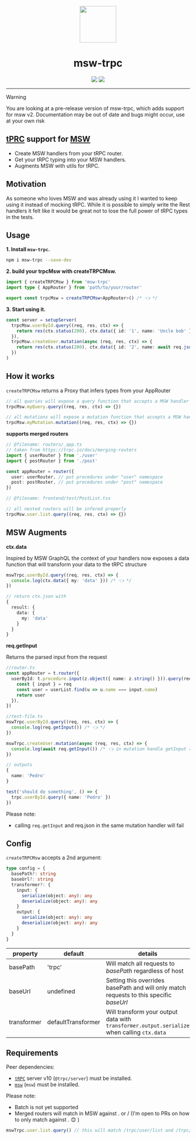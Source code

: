 <div align="center">
  <img src="assets/trpc-msw.png" style="height: 100px;"/>
  <h1>msw-trpc</h1>
  <a href="https://www.npmjs.com/package/msw-trpc"><img src="https://img.shields.io/npm/v/msw-trpc.svg?style=flat&color=brightgreen" target="_blank" /></a>
  <a href="./LICENSE"><img src="https://img.shields.io/badge/license-MIT-black" /></a>
  <br />
  <hr />
</div>

> [!WARNING]
> You are looking at a pre-release version of msw-trpc, which adds support for msw v2. Documentation may be out of date and bugs might occur, use at your own risk

## **[tPRC](https://trpc.io/) support for [MSW](https://mswjs.io/)**

- Create MSW handlers from your tRPC router.
- Get your tRPC typing into your MSW handlers.
- Augments MSW with utils for tRPC.

## Motivation

As someone who loves MSW and was already using it I wanted to keep using it instead of mocking tRPC. While it is possible to simply write the Rest handlers it felt like it would be great not to lose the full power of tRPC types in the tests.

## Usage

**1. Install `msw-trpc`.**

```bash
npm i msw-trpc --save-dev
```

**2. build your trpcMsw with createTRPCMsw.**

```typescript
import { createTRPCMsw } from 'msw-trpc'
import type { AppRouter } from 'path/to/your/router'

export const trpcMsw = createTRPCMsw<AppRouter>() /* 👈 */
```

**3. Start using it.**

```typescript
const server = setupServer(
  trpcMsw.userById.query((req, res, ctx) => {
    return res(ctx.status(200), ctx.data({ id: '1', name: 'Uncle bob' }))
  }),
  trpcMsw.createUser.mutation(async (req, res, ctx) => {
    return res(ctx.status(200), ctx.data({ id: '2', name: await req.json() }))
  })
)
```

## How it works

`createTRPCMsw` returns a Proxy that infers types from your AppRouter

```typescript
// all queries will expose a query function that accepts a MSW handler
trpcMsw.myQuery.query((req, res, ctx) => {})

// all mutations will expose a mutation function that accepts a MSW handler
trpcMsw.myMutation.mutation((req, res, ctx) => {})
```

**supports merged routers**

```typescript
// @filename: routers/_app.ts
// taken from https://trpc.io/docs/merging-routers
import { userRouter } from './user'
import { postRouter } from './post'

const appRouter = router({
  user: userRouter, // put procedures under "user" namespace
  post: postRouter, // put procedures under "post" namespace
})

// @filename: frontend/test/PostList.tsx

// all nested routers will be infered properly
trpcMsw.user.list.query((req, res, ctx) => {})
```

## MSW Augments

**ctx.data**

Inspired by MSW GraphQL the context of your handlers now exposes a data function that will transform your data to the tRPC structure

```typescript
mswTrpc.userById.query((req, res, ctx) => {
  console.log(ctx.data({ my: 'data' })) /* 👈 */
})

// return ctx.json with
{
  result: {
    data: {
      my: 'data'
    }
  }
}
```

**req.getInput**

Returns the parsed input from the request

```typescript
//router.ts
const appRouter = t.router({
  userById: t.procedure.input(z.object({ name: z.string() })).query(req => {
    const { input } = req
    const user = userList.find(u => u.name === input.name)
    return user
  }),
})

//test-file.ts
mswTrpc.userById.query((req, res, ctx) => {
  console.log(req.getInput()) /* 👈 */
})

mswTrpc.createUser.mutation(async (req, res, ctx) => {
  console.log(await req.getInput()) /* 👈 in mutation handle getInput returns a promise because it uses req.json() */
})

// outputs
{
  name: 'Pedro'
}

test('should do something', () => {
  trpc.userById.query({ name: 'Pedro' })
})
```

Please note:

- calling `req.getInput` and req.json in the same mutation handler will fail

## Config

`createTRPCMsw` accepts a 2nd argument:

```typescript
type config = {
  basePath?: string
  baseUrl?: string
  transformer?: {
    input: {
      serialize(object: any): any
      deserialize(object: any): any
    }
    output: {
      serialize(object: any): any
      deserialize(object: any): any
    }
  }
}
```

| property    | default            | details                                                                                     |
| ----------- | ------------------ | ------------------------------------------------------------------------------------------- |
| basePath    | 'trpc'             | Will match all requests to _basePath_ regardless of host                                    |
| baseUrl     | undefined          | Setting this overrides basePath and will only match requests to this specific _baseUrl_     |
| transformer | defaultTransformer | Will transform your output data with `transformer.output.serialize` when calling `ctx.data` |

## Requirements

Peer dependencies:

- [`tRPC`](https://github.com/trpc/trpc) server v10 (`@trpc/server`) must be installed.
- [`msw`](https://github.com/mswjs/msw) (`msw`) must be installed.

Please note:

- Batch is not yet supported
- Merged routers will match in MSW against . or / (I'm open to PRs on how to only match against . 😊 )

```typescript
mswTrpc.user.list.query() // this will match /trpc/user/list and /trpc/user.list
```
